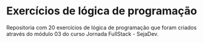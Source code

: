 # Exercícios de lógica de programação 

Repositoria com 20 exercícios de lógica de programação que foram criados através do módulo 03 do curso Jornada FullStack - SejaDev. 